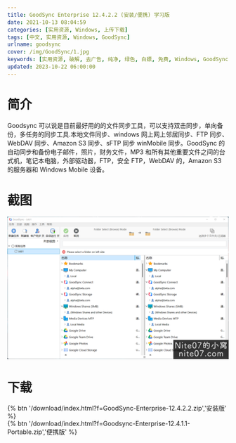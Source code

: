 ```yaml
---
title: GoodSync Enterprise 12.4.2.2 (安装/便携) 学习版
date: 2021-10-13 08:04:59
categories: [实用资源, Windows, 上传下载]
tags: [中文, 实用资源, Windows, GoodSync]
urlname: goodsync
cover: /img/GoodSync/1.jpg
keywords: [实用资源, 破解, 去广告, 纯净, 绿色, 白嫖, 免费, Windows, GoodSync]
updated: 2023-10-22 06:00:00
---
```


# 简介

Goodsync 可以说是目前最好用的的文件同步工具，可以支持双击同步，单向备份，多任务的同步工具.本地文件同步、windows 网上网上邻居同步、FTP 同步、WebDAV 同步、Amazon S3 同步、sFTP 同步 winMobile 同步。GoodSync 的自动同步和备份电子邮件，照片，财务文件，MP3 和所有其他重要文件之间的台式机，笔记本电脑，外部驱动器，FTP，安全 FTP，WebDAV 的，Amazon S3 的服务器和 Windows Mobile 设备。

# 截图

![](/img/GoodSync/2.png)

# 下载

{% btn '/download/index.html?f=GoodSync-Enterprise-12.4.2.2.zip','安装版' %}
<br>
{% btn '/download/index.html?f=Goodsync-Enterprise-12.4.1.1-Portable.zip','便携版' %}

